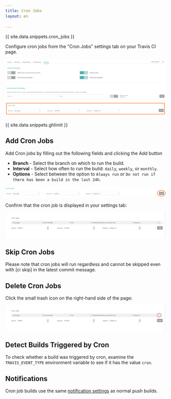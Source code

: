```yaml
---
title: Cron Jobs
layout: en

---
```




{{ site.data.snippets.cron_jobs }}


Configure cron jobs from the "Cron Jobs" settings tab on your Travis CI page.

![settings page with cron section](/images/cron-section.png "settings page with cron section")

{{ site.data.snippets.ghlimit }}

## Add Cron Jobs

Add Cron jobs by filling out the following fields and clicking the Add button
- **Branch** - Select the branch on which to run the build.
- **Interval** - Select how often to run the build: `daily`, `weekly`, or `monthly`.
- **Options** - Select between the option to `Always run` or `Do not run if there has been a build in the last 24h`.

![adding a cron job](/images/cron-adding.png "adding a cron job")

Confirm that the cron job is displayed in your settings tab:

![cron job created](/images/cron-created.png "cron job created")

## Skip Cron Jobs

Please note that cron jobs will run regardless and cannot be skipped even with [ci skip] in the latest commit message.

## Delete Cron Jobs

Click the small trash icon on the right-hand side of the page:

![deleting a cron job](/images/cron-deleting.png "deleting a cron job")

## Detect Builds Triggered by Cron

To check whether a build was triggered by cron, examine the `TRAVIS_EVENT_TYPE` environment variable to see if it has the value `cron`.

## Notifications

Cron job builds use the same [notification settings](https://docs.travis-ci.com/user/notifications/) as normal push builds.
